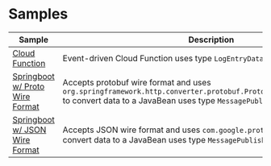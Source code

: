 # Samples

|          Sample            |                     Description                         |
| -------------------------- | ------------------------------------------------------- |
| [Cloud Function](./gcf) | Event-driven Cloud Function uses type `LogEntryData` |
| [Springboot w/ Proto Wire Format](./springboot-proto) | Accepts protobuf wire format and uses `org.springframework.http.converter.protobuf.ProtobufHttpMessageConverter` to convert data to a JavaBean uses type `MessagePublishedData` |
| [Springboot w/ JSON Wire Format](./springboot) | Accepts JSON wire format and uses `com.google.protobuf.util.JsonFormat` to convert data to a JavaBean uses type `MessagePublishedData` |